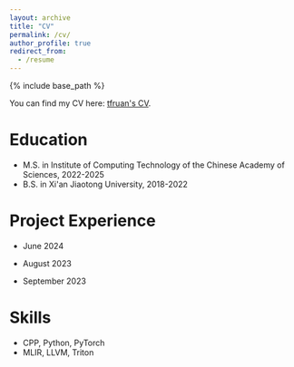 ```yaml
---
layout: archive
title: "CV"
permalink: /cv/
author_profile: true
redirect_from:
  - /resume
---
```


{% include base_path %}

You can find my CV here: [tfruan's CV](../files/cv_rtf.pdf).

Education
======
* M.S. in Institute of Computing Technology of the Chinese Academy of Sciences, 2022-2025
* B.S. in Xi'an Jiaotong University, 2018-2022

Project Experience
======
* June 2024

* August 2023

* September 2023

Skills
======
* CPP, Python, PyTorch
* MLIR, LLVM, Triton

